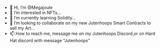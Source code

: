 - 👋 Hi, I’m @Megajoule
- 👀 I’m interested in NFTs...
- 🌱 I’m currently learning Solidity...
- 💞️ I’m looking to collaborate on my new Jutenhoops Smart Contracts to sell my Art...
- 📫 How to reach me, message me on my Jutenhoops Discord,or on Hard Hat discord with message "Jutenhoops"
<!---
Megajoule/Megajoule is a ✨ special ✨ repository because its `README.md` (this file) appears on your GitHub profile.
You can click the Preview link to take a look at your changes.
--->
